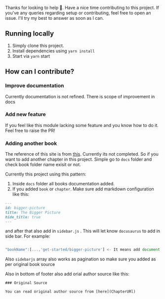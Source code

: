 Thanks for looking to help 👋. Have a nice time contributing to this project.
If you've any queries regarding setup or contributing, feel free to open an issue.
I'll try my best to answer as soon as I can.

## Running locally

1. Simply clone this project.
2. Install dependencies using `yarn install`
3. Start via `yarn` start

## How can I contribute?

### Improve documentation

Currently documentation is not refined. There is scope of improvement in docs

### Add new feature

If you feel like this module lacking some feature and you know how to do it. Feel free to raise the PR!

### Adding another book

The reference of this site is from [this](https://github.com/getify/You-Dont-Know-JS). Currently its not completed. So if you want to add another chapter in this project. Simple go to `docs` folder and check book folder name exisit or not.

Currently this project using this pattern:

1. Inside `docs` folder all books documentation added.
2. If you added `book` or `chapter`. Make sure add markdown configuration like this:

```md
---
id: bigger-picture
title: The Bigger Picture
hide_title: true
---
```

and after that also add in `sidebar.js` . This will let know `docusaurus` to add in side bar. For example:

```js

"bookName":[...,'get-started/bigger-picture'] <- It means add document which is inside `docs/get-started`

```

Also `sidebarjs` array also works as pagination so make sure you added as per original book source

Also in bottom of footer also add orial author source like this:

```
### Original Source

You can read original author source from [here](ChapterURl)
```
